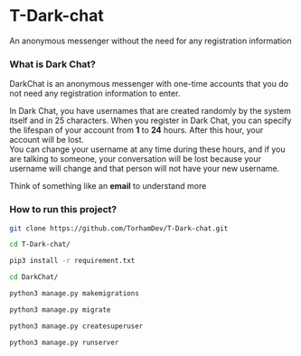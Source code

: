 # T-Dark-chat
An anonymous messenger without the need for any registration information


### What is Dark Chat?
DarkChat is an anonymous messenger with one-time accounts that you do not need any registration information to enter. 
<br>

In Dark Chat, you have usernames that are created randomly by the system itself and in 25 characters.
When you register in Dark Chat, you can specify the lifespan of your account from **1** to **24** hours. After this hour, your account will be lost.
<br>
You can change your username at any time during these hours, and if you are talking to someone, your conversation will be lost because your username will change and that person will not have your new username. 
<br>

Think of something like an **email** to understand more
<br>

### How to run this project?
```bash
git clone https://github.com/TorhamDev/T-Dark-chat.git

cd T-Dark-chat/

pip3 install -r requirement.txt

cd DarkChat/ 

python3 manage.py makemigrations

python3 manage.py migrate

python3 manage.py createsuperuser

python3 manage.py runserver

```